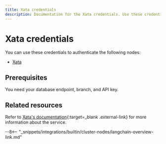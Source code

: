 ```yaml
---
title: Xata credentials
description: Documentation for the Xata credentials. Use these credentials to authenticate Xata in n8n, a workflow automation platform.
---
```


# Xata credentials

You can use these credentials to authenticate the following nodes:

* [Xata](/integrations/builtin/cluster-nodes/sub-nodes/n8n-nodes-base.memoryxata/)

## Prerequisites

You need your database endpoint, branch, and API key.

## Related resources

Refer to [Xata's documentation](https://xata.io/docs/rest-api/authentication){:target=_blank .external-link} for more information about the service.

--8<-- "_snippets/integrations/builtin/cluster-nodes/langchain-overview-link.md"
